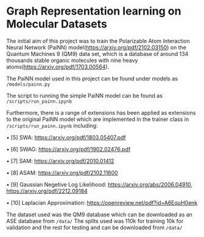 # Graph Representation learning on Molecular Datasets
The initial aim of this project was to train the Polarizable Atom Interaction Neural Network (PaiNN) model(https://arxiv.org/pdf/2102.03150) on the Quantum Machines 9 (QM9) data set, which is a database of around 134 thousands stable organic molecules with nine heavy atoms(https://arxiv.org/pdf/1703.00564).

The PaiNN model used in this project can be found under models as `/models/painn.py`

The script to running the simple PaiNN model can be found as `/scripts/run_painn.ipynb`

Furthermore, there is a range of extensions has been applied as extensions to the original PaiNN model which are implemented in the trainer class in `/scripts/run_painn.ipynb` including:

•	[5] SWA: https://arxiv.org/pdf/1803.05407.pdf

•	[6] SWAG: https://arxiv.org/pdf/1902.02476.pdf

•	[7] SAM: https://arxiv.org/pdf/2010.01412

•	[8] ASAM: https://arxiv.org/pdf/2102.11600

•	[9] Gaussian Negetive Log Likelihood: https://arxiv.org/abs/2006.04910, https://arxiv.org/pdf/2212.09184

•	[10] Laplacian Approximation: https://openreview.net/pdf?id=A6EquH0enk

The dataset used was the QM9 database which can be downloaded as an ASE database from `/data/`
The splits used was 110k for training 10k for validation and the rest for testing and can be downloaded from `/data/` 
